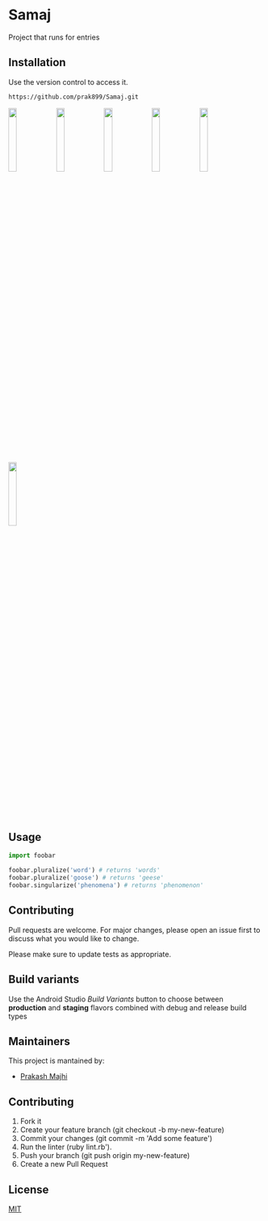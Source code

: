 # Samaj
Project that runs for entries

## Installation

Use the version control to access it.

```bash
https://github.com/prak899/Samaj.git
```
<img src="https://user-images.githubusercontent.com/58839967/119402190-390e0c80-bcfa-11eb-9836-71f6593637a8.png" width="18%"></img> <img src="https://user-images.githubusercontent.com/58839967/119402190-390e0c80-bcfa-11eb-9836-71f6593637a8.png" width="18%"></img> <img src="https://user-images.githubusercontent.com/58839967/119402190-390e0c80-bcfa-11eb-9836-71f6593637a8.png" width="18%"></img> <img src="https://user-images.githubusercontent.com/58839967/119402190-390e0c80-bcfa-11eb-9836-71f6593637a8.png" width="18%"></img> <img src="https://user-images.githubusercontent.com/58839967/119402190-390e0c80-bcfa-11eb-9836-71f6593637a8.png" width="18%"></img> <img src="https://user-images.githubusercontent.com/58839967/119402190-390e0c80-bcfa-11eb-9836-71f6593637a8.png" width="18%"></img> 

## Usage

```python
import foobar

foobar.pluralize('word') # returns 'words'
foobar.pluralize('goose') # returns 'geese'
foobar.singularize('phenomena') # returns 'phenomenon'
```

## Contributing
Pull requests are welcome. For major changes, please open an issue first to discuss what you would like to change.

Please make sure to update tests as appropriate.

## Build variants
Use the Android Studio *Build Variants* button to choose between **production** and **staging** flavors combined with debug and release build types


## Maintainers
This project is mantained by:
* [Prakash Majhi](http://github.com/prak899)


## Contributing

1. Fork it
2. Create your feature branch (git checkout -b my-new-feature)
3. Commit your changes (git commit -m 'Add some feature')
4. Run the linter (ruby lint.rb').
5. Push your branch (git push origin my-new-feature)
6. Create a new Pull Request
## License
[MIT](https://choosealicense.com/licenses/mit/)
